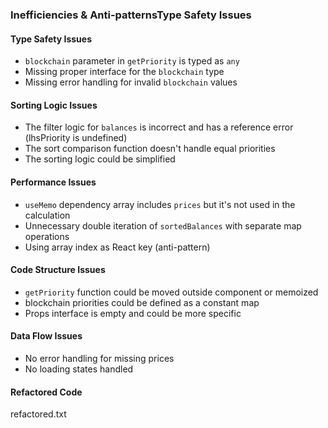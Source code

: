 
### Inefficiencies & Anti-patternsType Safety Issues

#### Type Safety Issues

- `blockchain` parameter in `getPriority` is typed as `any`
- Missing proper interface for the `blockchain` type
- Missing error handling for invalid `blockchain` values

#### Sorting Logic Issues

- The filter logic for `balances` is incorrect and has a reference error (lhsPriority is undefined)
- The sort comparison function doesn't handle equal priorities
- The sorting logic could be simplified

#### Performance Issues

- `useMemo` dependency array includes `prices` but it's not used in the calculation
- Unnecessary double iteration of `sortedBalances` with separate map operations
- Using array index as React key (anti-pattern)

#### Code Structure Issues

- `getPriority` function could be moved outside component or memoized
- blockchain priorities could be defined as a constant map
- Props interface is empty and could be more specific

#### Data Flow Issues

- No error handling for missing prices
- No loading states handled

#### Refactored Code

refactored.txt
